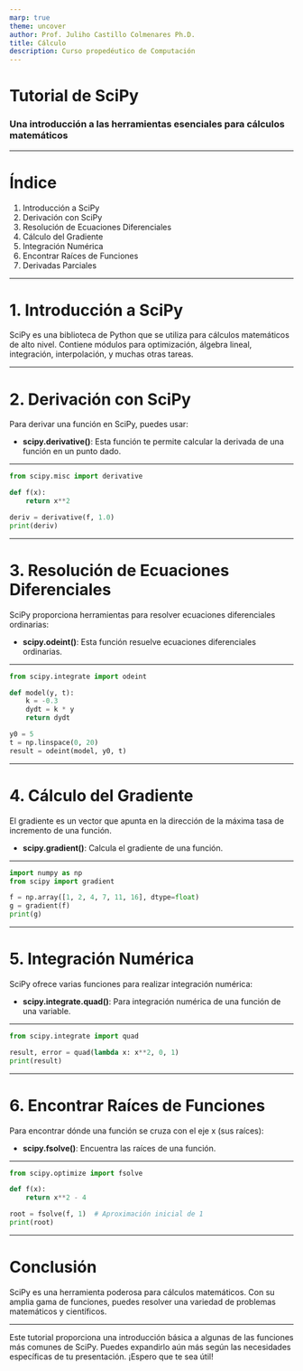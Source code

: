 ```yaml
---
marp: true
theme: uncover
author: Prof. Juliho Castillo Colmenares Ph.D.
title: Cálculo
description: Curso propedéutico de Computación
---
```


# Tutorial de SciPy
### Una introducción a las herramientas esenciales para cálculos matemáticos

---

# Índice

1. Introducción a SciPy
2. Derivación con SciPy
3. Resolución de Ecuaciones Diferenciales
4. Cálculo del Gradiente
5. Integración Numérica
6. Encontrar Raíces de Funciones
7. Derivadas Parciales

---

# 1. Introducción a SciPy

SciPy es una biblioteca de Python que se utiliza para cálculos matemáticos de alto nivel. Contiene módulos para optimización, álgebra lineal, integración, interpolación, y muchas otras tareas.

---

# 2. Derivación con SciPy

Para derivar una función en SciPy, puedes usar:

- **scipy.derivative()**: Esta función te permite calcular la derivada de una función en un punto dado.

---

```python
from scipy.misc import derivative

def f(x):
    return x**2

deriv = derivative(f, 1.0)
print(deriv)
```

---

# 3. Resolución de Ecuaciones Diferenciales

SciPy proporciona herramientas para resolver ecuaciones diferenciales ordinarias:

- **scipy.odeint()**: Esta función resuelve ecuaciones diferenciales ordinarias.

---

```python
from scipy.integrate import odeint

def model(y, t):
    k = -0.3
    dydt = k * y
    return dydt

y0 = 5
t = np.linspace(0, 20)
result = odeint(model, y0, t)
```

---

# 4. Cálculo del Gradiente

El gradiente es un vector que apunta en la dirección de la máxima tasa de incremento de una función.

- **scipy.gradient()**: Calcula el gradiente de una función.

---

```python
import numpy as np
from scipy import gradient

f = np.array([1, 2, 4, 7, 11, 16], dtype=float)
g = gradient(f)
print(g)
```

---

# 5. Integración Numérica

SciPy ofrece varias funciones para realizar integración numérica:

- **scipy.integrate.quad()**: Para integración numérica de una función de una variable.

---

```python
from scipy.integrate import quad

result, error = quad(lambda x: x**2, 0, 1)
print(result)
```

---

# 6. Encontrar Raíces de Funciones

Para encontrar dónde una función se cruza con el eje x (sus raíces):

- **scipy.fsolve()**: Encuentra las raíces de una función.

---

```python
from scipy.optimize import fsolve

def f(x):
    return x**2 - 4

root = fsolve(f, 1)  # Aproximación inicial de 1
print(root)
```

--- 

# Conclusión

SciPy es una herramienta poderosa para cálculos matemáticos. Con su amplia gama de funciones, puedes resolver una variedad de problemas matemáticos y científicos.

---
Este tutorial proporciona una introducción básica a algunas de las funciones más comunes de SciPy. Puedes expandirlo aún más según las necesidades específicas de tu presentación. ¡Espero que te sea útil!